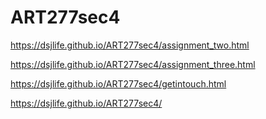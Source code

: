 # ART277sec4
https://dsjlife.github.io/ART277sec4/assignment_two.html


https://dsjlife.github.io/ART277sec4/assignment_three.html


https://dsjlife.github.io/ART277sec4/getintouch.html


https://dsjlife.github.io/ART277sec4/
